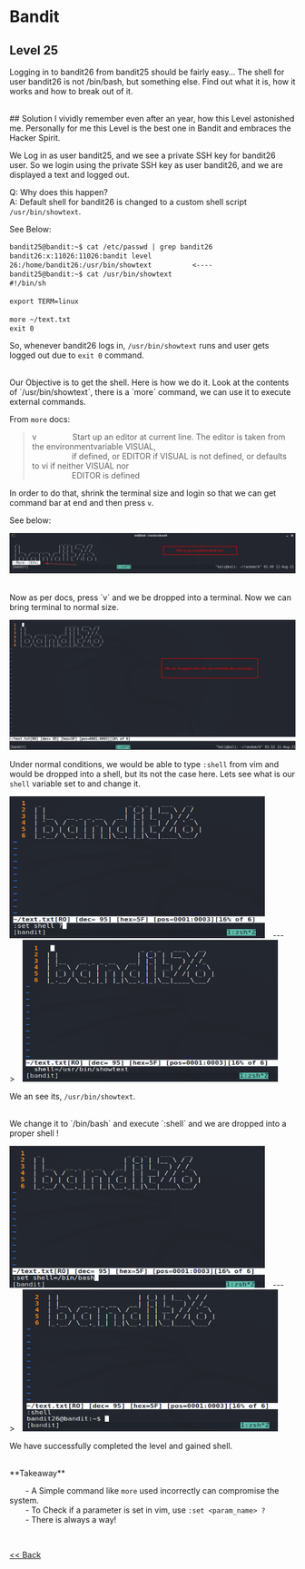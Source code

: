 # Bandit

## Level 25
Logging in to bandit26 from bandit25 should be fairly easy… The shell for user bandit26 is not /bin/bash, but something else. Find out what it is, how it works and how to break out of it.

<br/>
## Solution
I vividly remember even after an year, how this Level astonished me. Personally for me this Level is the best one in Bandit and embraces the Hacker Spirit.

We Log in as user bandit25, and we see a private SSH key for bandit26 user. So we login using the private SSH key as user bandit26, and we are displayed a text and logged out.

Q: Why does this happen? <br/>
A: Default shell for bandit26 is changed to a custom shell script `/usr/bin/showtext`. 

See Below:
```shell
bandit25@bandit:~$ cat /etc/passwd | grep bandit26
bandit26:x:11026:11026:bandit level 26:/home/bandit26:/usr/bin/showtext          <----
bandit25@bandit:~$ cat /usr/bin/showtext
#!/bin/sh

export TERM=linux

more ~/text.txt
exit 0
```
So, whenever bandit26 logs in, `/usr/bin/showtext` runs and user gets logged out due to `exit 0` command.

<br/>
Our Objective is to get the shell. Here is how we do it.
Look at the contents of `/usr/bin/showtext`, there is a `more` command, we can use it to <span id=green>execute external commands</span>.

From `more` docs:
>  v         Start up an editor at current line.  The editor is taken from the environmentvariable VISUAL,<br/>
>            if defined, or EDITOR if VISUAL is not defined,  or defaults to vi if neither VISUAL nor <br/>
>            EDITOR is defined

In order to do that, shrink the terminal size and login so that we can get command bar at end and then press `v`. 

See below:

![Level25 Image](./images/Level25.1.png)

<br/>
Now as per docs, press `v` and we be dropped into a terminal. Now we can bring terminal to normal size.

![Level25 Image](./images/Level25.2.png)

Under normal conditions, we would be able to type `:shell` from vim and would be dropped into a shell, but its not the case here. 
Lets see what is our `shell` variable set to and change it.

<img src="./images/Level25.3.png" width="450" height="250" />  --->  <img src="./images/Level25.4.png" width="450" height="250"/>

We an see its, `/usr/bin/showtext`.

<br/>
We change it to `/bin/bash` and execute `:shell` and we are dropped into a proper shell !

<img src="./images/Level25.5.png" width="450" height="250" />  --->  <img src="./images/Level25.6.png" width="450" height="250"/>

We have successfully completed the level and gained shell.

<br/>
<span id=green>**Takeaway**</span><br/>

  - A Simple command like `more` used incorrectly can compromise the system.<br/>
  - To Check if a parameter is set in vim, use `:set <param_name> ?`<br/>
  - There is always a way!<br/>

<br/>

[<< Back](https://grey-fish.github.io/Bandit/index.html)

